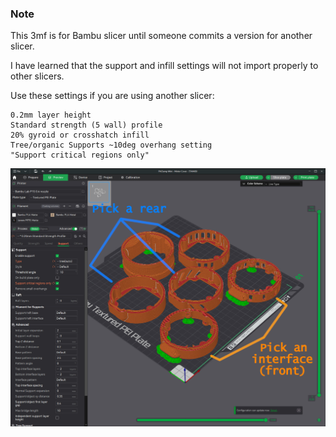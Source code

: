 ### Note  
This 3mf is for Bambu slicer until someone commits a version for another slicer.  

I have learned that the support and infill settings will not import properly to other slicers.  

Use these settings if you are using another slicer:  

    0.2mm layer height
    Standard strength (5 wall) profile
    20% gyroid or crosshatch infill
    Tree/organic Supports ~10deg overhang setting
    "Support critical regions only"


![](../../Images/Print/Print.jpg)  